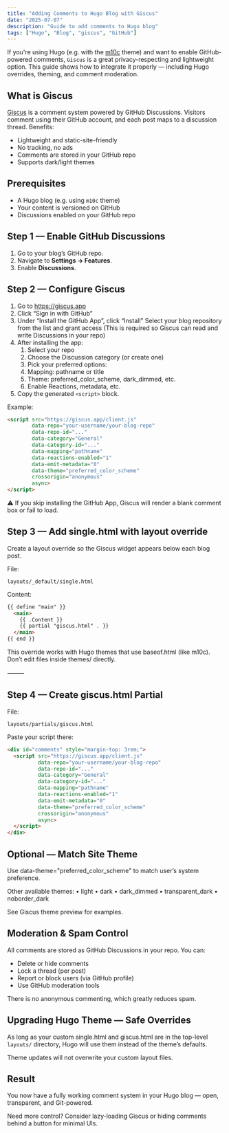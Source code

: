 ```yaml
---
title: "Adding Comments to Hugo Blog with Giscus"
date: "2025-07-07"
description: "Guide to add comments to Hugo blog"
tags: ["Hugo", "Blog", "giscus", "GitHub"]
---
```


If you're using Hugo (e.g. with the
[m10c](https://github.com/vaga/hugo-theme-m10c) theme) and want to enable
GitHub-powered comments, `Giscus` is a great privacy-respecting and lightweight
option. This guide shows how to integrate it properly — including Hugo
overrides, theming, and comment moderation.

## What is Giscus

[Giscus](https://giscus.app) is a comment system powered by GitHub Discussions.
Visitors comment using their GitHub account, and each post maps to a discussion
thread. Benefits:

- Lightweight and static-site-friendly
- No tracking, no ads
- Comments are stored in your GitHub repo
- Supports dark/light themes

## Prerequisites

- A Hugo blog (e.g. using `m10c` theme)
- Your content is versioned on GitHub
- Discussions enabled on your GitHub repo

## Step 1 — Enable GitHub Discussions

1) Go to your blog’s GitHub repo.
2) Navigate to **Settings → Features**.
3) Enable **Discussions**.

## Step 2 — Configure Giscus

1) Go to <https://giscus.app>
2) Click “Sign in with GitHub”
3) Under “Install the GitHub App”, click “Install”
   Select your blog repository from the list and grant access
   (This is required so Giscus can read and write Discussions in your repo)
4) After installing the app:
   1) Select your repo
   2) Choose the Discussion category (or create one)
   3) Pick your preferred options:
   4) Mapping: pathname or title
   5) Theme: preferred_color_scheme, dark_dimmed, etc.
   6) Enable Reactions, metadata, etc.
5) Copy the generated `<script>` block.

Example:

```html
<script src="https://giscus.app/client.js"
        data-repo="your-username/your-blog-repo"
        data-repo-id="..."
        data-category="General"
        data-category-id="..."
        data-mapping="pathname"
        data-reactions-enabled="1"
        data-emit-metadata="0"
        data-theme="preferred_color_scheme"
        crossorigin="anonymous"
        async>
</script>
```

⚠️ If you skip installing the GitHub App, Giscus will render a blank
comment box or fail to load.

## Step 3 — Add single.html with layout override

Create a layout override so the Giscus widget appears below each blog post.

File:

`layouts/_default/single.html`

Content:

```html
{{ define "main" }}
  <main>
    {{ .Content }}
    {{ partial "giscus.html" . }}
  </main>
{{ end }}
```

This override works with Hugo themes that use baseof.html (like m10c).
Don’t edit files inside themes/ directly.

⸻

## Step 4 — Create giscus.html Partial

File:

`layouts/partials/giscus.html`

Paste your script there:

```html
<div id="comments" style="margin-top: 3rem;">
  <script src="https://giscus.app/client.js"
          data-repo="your-username/your-blog-repo"
          data-repo-id="..."
          data-category="General"
          data-category-id="..."
          data-mapping="pathname"
          data-reactions-enabled="1"
          data-emit-metadata="0"
          data-theme="preferred_color_scheme"
          crossorigin="anonymous"
          async>
  </script>
</div>
```

## Optional — Match Site Theme

Use data-theme="preferred_color_scheme" to match user’s system preference.

Other available themes:
 • light
 • dark
 • dark_dimmed
 • transparent_dark
 • noborder_dark

See Giscus theme preview for examples.

## Moderation & Spam Control

All comments are stored as GitHub Discussions in your repo. You can:

- Delete or hide comments
- Lock a thread (per post)
- Report or block users (via GitHub profile)
- Use GitHub moderation tools

There is no anonymous commenting, which greatly reduces spam.

## Upgrading Hugo Theme — Safe Overrides

As long as your custom single.html and giscus.html are in the
top-level `layouts/`
directory, Hugo will use them instead of the theme’s defaults.

Theme updates will not overwrite your custom layout files.

## Result

You now have a fully working comment system in your Hugo blog — open, transparent,
and Git-powered.

Need more control? Consider lazy-loading Giscus or hiding comments behind a button
for minimal UIs.
